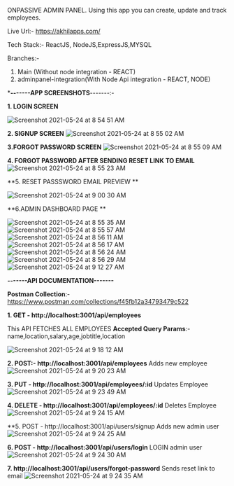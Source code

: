 ONPASSIVE ADMIN PANEL. Using this app you can create, update and track employees.

Live Url:- https://akhilapps.com/

Tech Stack:-  ReactJS, NodeJS,ExpressJS,MYSQL

Branches:-

1. Main (Without node integration - REACT)
2. adminpanel-integration(With Node Api integration - REACT, NODE)



***-------APP SCREENSHOTS**-------:-


**1. LOGIN SCREEN**

![Screenshot 2021-05-24 at 8 54 51 AM](https://user-images.githubusercontent.com/32734840/119292460-10d8cc00-bc6e-11eb-93e1-437240fd4f28.png)

**2. SIGNUP SCREEN**
![Screenshot 2021-05-24 at 8 55 02 AM](https://user-images.githubusercontent.com/32734840/119292498-24843280-bc6e-11eb-8ca5-42727863e4a0.png)

**3.FORGOT PASSWORD SCREEN**
![Screenshot 2021-05-24 at 8 55 09 AM](https://user-images.githubusercontent.com/32734840/119292531-35cd3f00-bc6e-11eb-88c6-be750d6d6d7e.png)

**4. FORGOT PASSWORD AFTER SENDING RESET LINK TO EMAIL**
![Screenshot 2021-05-24 at 8 55 23 AM](https://user-images.githubusercontent.com/32734840/119292561-467db500-bc6e-11eb-8165-4b0d4d539051.png)

**5. RESET PASSSWORD EMAIL PREVIEW **

![Screenshot 2021-05-24 at 9 00 30 AM](https://user-images.githubusercontent.com/32734840/119292701-8349ac00-bc6e-11eb-8bc1-9b94c567011d.png)

**6.ADMIN DASHBOARD PAGE **
  


![Screenshot 2021-05-24 at 8 55 35 AM](https://user-images.githubusercontent.com/32734840/119292737-9492b880-bc6e-11eb-8500-4ab2c206e611.png)
![Screenshot 2021-05-24 at 8 55 57 AM](https://user-images.githubusercontent.com/32734840/119292805-bb50ef00-bc6e-11eb-9af8-997e1c644514.png)
![Screenshot 2021-05-24 at 8 56 11 AM](https://user-images.githubusercontent.com/32734840/119292819-c277fd00-bc6e-11eb-96c6-42f738878abb.png)
![Screenshot 2021-05-24 at 8 56 17 AM](https://user-images.githubusercontent.com/32734840/119292861-d7549080-bc6e-11eb-86dc-ed27aa08725a.png)
![Screenshot 2021-05-24 at 8 56 24 AM](https://user-images.githubusercontent.com/32734840/119292870-e0ddf880-bc6e-11eb-97f5-945e6253c293.png)
![Screenshot 2021-05-24 at 8 56 29 AM](https://user-images.githubusercontent.com/32734840/119292882-e8050680-bc6e-11eb-92e6-96c10a7febeb.png)
![Screenshot 2021-05-24 at 9 12 27 AM](https://user-images.githubusercontent.com/32734840/119293512-2f3fc700-bc70-11eb-9d94-4b6811193358.png)



**-------API DOCUMENTATION-------**

**Postman Collection**:- https://www.postman.com/collections/f45fb12a34793479c522


**1. GET - http://localhost:3001/api/employees**

This API FETCHES ALL EMPLOYEES
**Accepted Query Params**:- name,location,salary,age,jobtitle,location

![Screenshot 2021-05-24 at 9 18 12 AM](https://user-images.githubusercontent.com/32734840/119294391-f9034700-bc71-11eb-9899-dfd743a69c3d.png)


 

**2. POST:-   http://localhost:3001/api/employees**
        Adds new employee
![Screenshot 2021-05-24 at 9 20 23 AM](https://user-images.githubusercontent.com/32734840/119294428-0d474400-bc72-11eb-802a-415b811496c3.png)


**3. PUT - http://localhost:3001/api/employees/:id**
Updates Employee
![Screenshot 2021-05-24 at 9 23 49 AM](https://user-images.githubusercontent.com/32734840/119294460-2223d780-bc72-11eb-92b5-8917c88fd073.png)


**4. DELETE - http://localhost:3001/api/employees/:id**
Deletes Employee
![Screenshot 2021-05-24 at 9 24 15 AM](https://user-images.githubusercontent.com/32734840/119294486-2fd95d00-bc72-11eb-8dc8-256522b52173.png)


**5. POST - http://localhost:3001/api/users/signup
Adds new admin user
![Screenshot 2021-05-24 at 9 24 25 AM](https://user-images.githubusercontent.com/32734840/119294515-3f58a600-bc72-11eb-99eb-70f0b5d71769.png)


**6. POST - http://localhost:3001/api/users/login**
LOGIN admin user
![Screenshot 2021-05-24 at 9 24 30 AM](https://user-images.githubusercontent.com/32734840/119294522-48e20e00-bc72-11eb-8d3d-1919c4bb2837.png)

**7. http://localhost:3001/api/users/forgot-password**
Sends reset link to email
![Screenshot 2021-05-24 at 9 24 35 AM](https://user-images.githubusercontent.com/32734840/119294541-526b7600-bc72-11eb-8233-958782c6c816.png)
